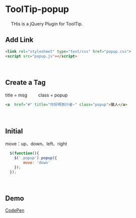 # ToolTip-popup
　
THis is a jQuery Plugin for ToolTip.
　
## Add Link
```html
<link rel="stylesheet" type="text/css" href="popup.css">
<script src="popup.js"></script>
```
　
## Create a Tag
title = msg　
　
class = popup
```html
<a  href="#" title="你好啊旅行者~" class="popup">獵人</a>
```
　
## Initial
move：up、down、left、right
```javascript
  $(function(){
  	$('.popup').popup({
  		move: 'down'
  	});
  });
```
　
## Demo
[CodePen](http://codepen.io/ta7382/pen/PNRyxr)
